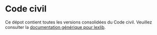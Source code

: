 # Code civil

Ce dépot contient toutes les versions consolidées du Code civil. Veuillez consulter la [documentation générique pour lexlib](https://github.com/lexlib/documentation/wiki).
